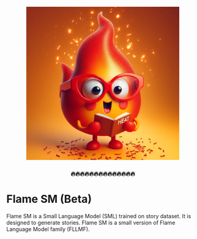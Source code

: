 <p align="center">
  <img src="https://github.com/introlix/Flame/blob/main/flame_repo.jpeg" width="400"/>
  <h3 align="center"> 🔥🔥🔥🔥🔥🔥🔥🔥🔥🔥🔥🔥🔥🔥 </h3>
</p>

# Flame SM (Beta)

<p> Flame SM is a Small Language Model (SML) trained on story dataset. It is designed to generate stories. Flame SM is a small version of Flame Language Model family (FLLMF). </p>